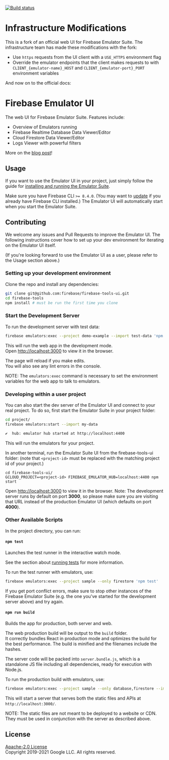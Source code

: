 [![Build status](https://badge.buildkite.com/e7109b1661215d1a1fdf85315c58daf0a08dd55290941166c3.svg)](https://buildkite.com/pachama/infra-firebase-tools-ui)

# Infrastructure Modifications

This is a fork of an official web UI for Firebase Emulator Suite.
The infrastructure team has made these modifications with the fork:

- Use `https` requests from the UI client with a `USE_HTTPS` environment flag
- Override the emulator endpoints that the client makes requests to with `CLIENT_{emulator-name}_HOST` and `CLIENT_{emulator-port}_PORT` environment variables

And now on to the official docs:

# Firebase Emulator UI

The web UI for Firebase Emulator Suite. Features include:

- Overview of Emulators running
- Firebase Realtime Database Data Viewer/Editor
- Cloud Firestore Data Viewer/Editor
- Logs Viewer with powerful filters

More on the [blog post](https://firebase.googleblog.com/2020/05/local-firebase-emulator-ui.html)!

## Usage

If you want to use the Emulator UI in your project, just simply follow the guide for [installing and running the Emulator Suite](https://firebase.google.com/docs/emulator-suite/install_and_configure).

Make sure you have Firebase CLI `>= 8.4.0`. (You may want to [update](https://firebase.google.com/docs/cli#update-cli) if you already have Firebase CLI installed.) The Emulator UI will automatically start when you start the Emulator Suite.

## Contributing

We welcome any issues and Pull Requests to improve the Emulator UI. The following instructions cover how to set up your dev environment for iterating on the Emulator UI itself.

(If you're looking forward to use the Emulator UI as a user, please refer to the Usage section above.)

### Setting up your development environment

Clone the repo and install any dependencies:

```bash
git clone git@github.com:firebase/firebase-tools-ui.git
cd firebase-tools
npm install # must be run the first time you clone
```

### Start the Development Server

To run the development server with test data:

```bash
firebase emulators:exec --project demo-example --import test-data 'npm start'
```

This will run the web app in the development mode.<br />
Open [http://localhost:3000](http://localhost:3000) to view it in the browser.

The page will reload if you make edits.<br />
You will also see any lint errors in the console.

NOTE: The `emulators:exec` command is necessary to set the environment variables for the web app to talk to emulators.

### Developing within a user project

You can also start the dev server of the Emulator UI and connect to your real project. To do so, first start the Emulator Suite in your project folder:

```bash
cd project/
firebase emulators:start --import my-data

✔  hub: emulator hub started at http://localhost:4400
```

This will run the emulators for your project.<br />

In another terminal, run the Emulator Suite UI from the firebase-tools-ui folder: (note that `<project-id>` must be replaced with the matching project id of your project.)

```
cd firebase-tools-ui/
GCLOUD_PROJECT=<project-id> FIREBASE_EMULATOR_HUB=localhost:4400 npm start
```

Open [http://localhost:3000](http://localhost:3000) to view it in the browser. Note: The development server runs by default on port **3000**, so please make sure you are visiting that URL instead of the production Emulator UI (which defaults on port **4000**).

### Other Available Scripts

In the project directory, you can run:

#### `npm test`

Launches the test runner in the interactive watch mode.

See the section about [running tests](https://facebook.github.io/create-react-app/docs/running-tests) for more information.

To run the test runner with emulators, use:

```bash
firebase emulators:exec --project sample --only firestore 'npm test'
```

If you get port conflict errors, make sure to stop other instances of the Firebase Emulator Suite (e.g. the one you've started for the development server above) and try again.

#### `npm run build`

Builds the app for production, both server and web.

The web production build will be output to the `build` folder.<br />
It correctly bundles React in production mode and optimizes the build for the best performance.
The build is minified and the filenames include the hashes.<br />

The server code will be packed into `server.bundle.js`, which is a standalone
JS file including all dependencies, ready for execution with Node.js.

To run the production build with emulators, use:

```bash
firebase emulators:exec --project sample --only database,firestore --import test-data 'PORT=3000 node server.bundle.js'
```

This will start a server that serves both the static files and APIs at `http://localhost:3000/`.

NOTE: The static files are not meant to be deployed to a website or CDN. They must be used in conjunction with
the server as described above.

## License

[Apache-2.0 License](https://github.com/firebase/firebase-tools-ui/blob/master/LICENSE)
<br>
Copyright 2019-2021 Google LLC. All rights reserved.
